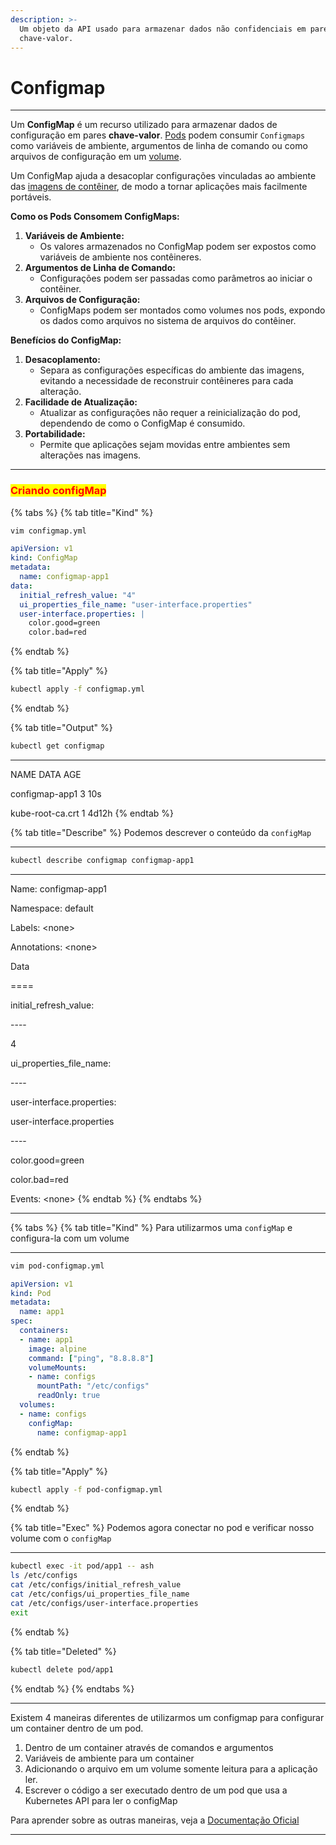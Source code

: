 ```yaml
---
description: >-
  Um objeto da API usado para armazenar dados não confidenciais em pares
  chave-valor.
---
```


# Configmap

***

&#x20;Um **ConfigMap** é um recurso utilizado para armazenar dados de configuração em pares **chave-valor**. [Pods](https://kubernetes.io/docs/concepts/workloads/pods/) podem consumir `Configmaps` como variáveis de ambiente, argumentos de linha de comando ou como arquivos de configuração em um [volume](https://kubernetes.io/docs/concepts/storage/volumes/).

Um ConfigMap ajuda a desacoplar configurações vinculadas ao ambiente das [imagens de contêiner](https://kubernetes.io/pt-br/docs/reference/glossary/?all=true#term-image), de modo a tornar aplicações mais facilmente portáveis.

**Como os Pods Consomem ConfigMaps:**

1. **Variáveis de Ambiente:**
   * Os valores armazenados no ConfigMap podem ser expostos como variáveis de ambiente nos contêineres.
2. **Argumentos de Linha de Comando:**
   * Configurações podem ser passadas como parâmetros ao iniciar o contêiner.
3. **Arquivos de Configuração:**
   * ConfigMaps podem ser montados como volumes nos pods, expondo os dados como arquivos no sistema de arquivos do contêiner.

**Benefícios do ConfigMap:**

1. **Desacoplamento:**
   * Separa as configurações específicas do ambiente das imagens, evitando a necessidade de reconstruir contêineres para cada alteração.
2. **Facilidade de Atualização:**
   * Atualizar as configurações não requer a reinicialização do pod, dependendo de como o ConfigMap é consumido.
3. **Portabilidade:**
   * Permite que aplicações sejam movidas entre ambientes sem alterações nas imagens.

***

### <mark style="color:red;">Criando configMap</mark>

{% tabs %}
{% tab title="Kind" %}
```bash
vim configmap.yml
```

```yaml
apiVersion: v1
kind: ConfigMap
metadata:
  name: configmap-app1
data:
  initial_refresh_value: "4"
  ui_properties_file_name: "user-interface.properties"
  user-interface.properties: |
    color.good=green
    color.bad=red
```
{% endtab %}

{% tab title="Apply" %}
```bash
kubectl apply -f configmap.yml
```
{% endtab %}

{% tab title="Output" %}
```bash
kubectl get configmap
```

***

NAME                                            DATA          AGE&#x20;

configmap-app1                           3                 10s

kube-root-ca.crt                           1                 4d12h
{% endtab %}

{% tab title="Describe" %}
Podemos descrever o conteúdo da `configMap`&#x20;

***

```bash
kubectl describe configmap configmap-app1 
```

***

Name:         configmap-app1&#x20;

Namespace:    default

Labels:       \<none>

Annotations:  \<none>

Data

\====

initial\_refresh\_value:

\----

4

ui\_properties\_file\_name:

\----

user-interface.properties:

user-interface.properties

\----

color.good=green

color.bad=red

Events:  \<none>
{% endtab %}
{% endtabs %}

***

{% tabs %}
{% tab title="Kind" %}
Para utilizarmos uma `configMap`  e configura-la com um volume

***

```bash
vim pod-configmap.yml
```

```yaml
apiVersion: v1
kind: Pod
metadata:
  name: app1
spec:
  containers:
  - name: app1
    image: alpine
    command: ["ping", "8.8.8.8"]
    volumeMounts:
    - name: configs
      mountPath: "/etc/configs"
      readOnly: true
  volumes:
  - name: configs
    configMap:
      name: configmap-app1
```
{% endtab %}

{% tab title="Apply" %}
```bash
kubectl apply -f pod-configmap.yml 
```
{% endtab %}

{% tab title="Exec" %}
Podemos agora conectar no pod e verificar nosso volume com o `configMap`

***

```bash
kubectl exec -it pod/app1 -- ash
ls /etc/configs
cat /etc/configs/initial_refresh_value
cat /etc/configs/ui_properties_file_name 
cat /etc/configs/user-interface.properties
exit
```
{% endtab %}

{% tab title="Deleted" %}
```bash
kubectl delete pod/app1
```
{% endtab %}
{% endtabs %}

***

Existem 4 maneiras diferentes de utilizarmos um configmap para configurar um container dentro de um pod.

1. Dentro de um container através de comandos e argumentos
2. Variáveis de ambiente para um container
3. Adicionando o arquivo em um volume somente leitura para a aplicação ler.
4. Escrever o código a ser executado dentro de um pod que usa a Kubernetes API para ler o configMap

Para aprender sobre as outras maneiras, veja a [Documentação Oficial](https://kubernetes.io/docs/concepts/configuration/configmap/)

***
